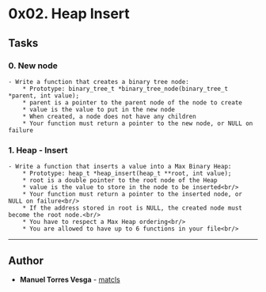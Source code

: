 # 0x02. Heap Insert

## Tasks
### 0. New node<br/>
	- Write a function that creates a binary tree node:
		* Prototype: binary_tree_t *binary_tree_node(binary_tree_t *parent, int value);
		* parent is a pointer to the parent node of the node to create
		* value is the value to put in the new node
		* When created, a node does not have any children
		* Your function must return a pointer to the new node, or NULL on failure

### 1. Heap - Insert<br/>
	- Write a function that inserts a value into a Max Binary Heap:
		* Prototype: heap_t *heap_insert(heap_t **root, int value);
		* root is a double pointer to the root node of the Heap
		* value is the value to store in the node to be inserted<br/>
		* Your function must return a pointer to the inserted node, or NULL on failure<br/>
		* If the address stored in root is NULL, the created node must become the root node.<br/>
		* You have to respect a Max Heap ordering<br/>
		* You are allowed to have up to 6 functions in your file<br/>
---

## Author
* **Manuel Torres Vesga** - [matcls](https://github.com/matcls)